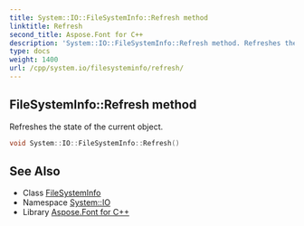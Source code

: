 ```yaml
---
title: System::IO::FileSystemInfo::Refresh method
linktitle: Refresh
second_title: Aspose.Font for C++
description: 'System::IO::FileSystemInfo::Refresh method. Refreshes the state of the current object in C++.'
type: docs
weight: 1400
url: /cpp/system.io/filesysteminfo/refresh/
---
```

## FileSystemInfo::Refresh method


Refreshes the state of the current object.

```cpp
void System::IO::FileSystemInfo::Refresh()
```

## See Also

* Class [FileSystemInfo](../)
* Namespace [System::IO](../../)
* Library [Aspose.Font for C++](../../../)
